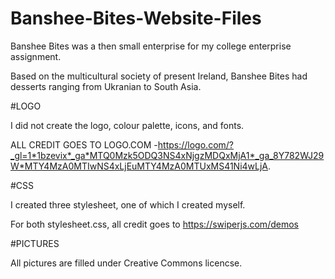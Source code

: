 # Banshee-Bites-Website-Files
Banshee Bites was a then small enterprise for my college enterprise assignment. 

Based on the multicultural society of present Ireland, Banshee Bites had desserts ranging from Ukranian to South Asia.


#LOGO

I did not create the logo, colour palette, icons, and fonts.

ALL CREDIT GOES TO LOGO.COM
-https://logo.com/?_gl=1*1bzevix*_ga*MTQ0Mzk5ODQ3NS4xNjgzMDQxMjA1*_ga_8Y782WJ29W*MTY4MzA0MTIwNS4xLjEuMTY4MzA0MTUxMS41Ni4wLjA.

#CSS

I created three stylesheet, one of which I created myself. 

For both stylesheet.css, all credit goes to https://swiperjs.com/demos

#PICTURES

All pictures are filled under Creative Commons licencse. 



